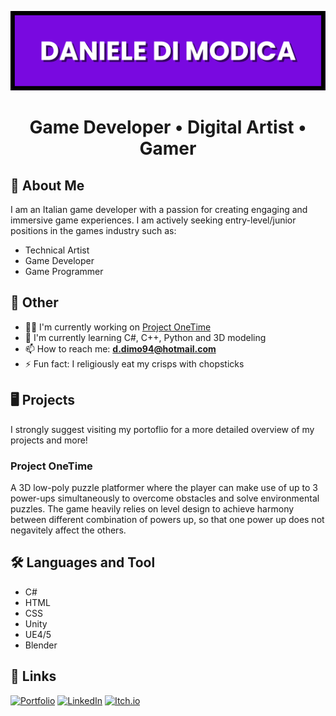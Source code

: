 ![Banner](https://github.com/ddm94/ddm94/blob/main/banner.png)


<h1 align="center">Game Developer • Digital Artist • Gamer</h1>


## 👋 About Me

I am an Italian game developer with a passion for creating engaging and immersive game experiences. I am actively seeking entry-level/junior positions in the games industry such as:

- Technical Artist 
- Game Developer 
- Game Programmer


## 🚀 Other

- 👩‍💻 I'm currently working on [Project OneTime](https://www.danieledimodica.com/projects/project-one-time.html)
- 🧠 I'm currently learning C#, C++, Python and 3D modeling
- 📫 How to reach me: **d.dimo94@hotmail.com**
- ⚡️ Fun fact: I religiously eat my crisps with chopsticks

## 🖥️ Projects

I strongly suggest visiting my portoflio for a more detailed overview of my projects and more!

### Project OneTime

A 3D low-poly puzzle platformer where the player can make use of up to 3 power-ups simultaneously to overcome obstacles and solve environmental puzzles. The game heavily relies on level design to achieve harmony between different combination of powers up, so that one power up does not negavitely affect the others.

## 🛠 Languages and Tool

- C#
- HTML
- CSS
- Unity
- UE4/5
- Blender


## 🔗 Links

[![Portfolio](https://img.shields.io/badge/Portfolio-%23000000.svg?style=for-the-badge&logo=firefox&logoColor=#FF7139)](https://www.danieledimodica.com/)
[![LinkedIn](https://img.shields.io/badge/linkedin-0A66C2?style=for-the-badge&logo=linkedin&logoColor=white)](https://www.linkedin.com/in/daniele-di-modica-a028ab159/)
[![Itch.io](https://img.shields.io/badge/Itch-%23FF0B34.svg?style=for-the-badge&logo=Itch.io&logoColor=white)](https://varcx.itch.io/)
